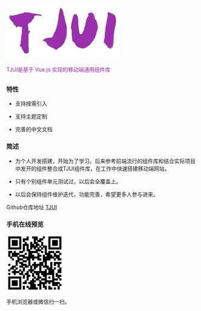 <div class="demo-block text_c">
  <img src="../assets/image/logo.png" width="300">
  <p style="margin-bottom: 30px; color: #9c27b0">TJUI是基于 Vue.js 实现的移动端通用组件库<p>
</div>

### 特性

- 支持按需引入

- 支持主题定制

- 完善的中文文档

### 简述

- 为个人开发搭建，开始为了学习。后来参考前端流行的组件库和结合实际项目中发开的组件整合成TJUI组件库，在工作中快速搭建移动端网站。

- 只有个别组件单元测试过，以后会全覆盖上。

- 以后会保持组件维护迭代，功能完善，希望更多人参与进来。

Github仓库地址 [TJUI](https://github.com/myronyang/TJUI)

### 手机在线预览
<div class="demo-block">
  <img src="../assets/image/qrcode.png" width="150">
</div>

手机浏览器或微信扫一扫。